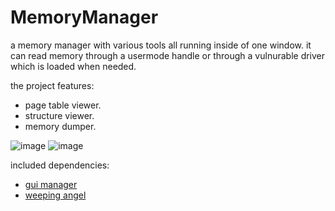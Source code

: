 # MemoryManager
a memory manager with various tools all running inside of one window. 
it can read memory through a usermode handle or through a vulnurable driver which is loaded when needed.

the project features:
- page table viewer.
- structure viewer.
- memory dumper.

![image](https://i.gyazo.com/e9a78530474efa85ffc9c92a21f16e3e.png)
![image](https://media.giphy.com/media/YSNZ3Mc1PynbaxSUuY/giphy.gif)

included dependencies:
 - [gui manager](https://github.com/ImShotZz/GuiManager)
 - [weeping angel](https://github.com/ImShotZz/WeepingAngel)
